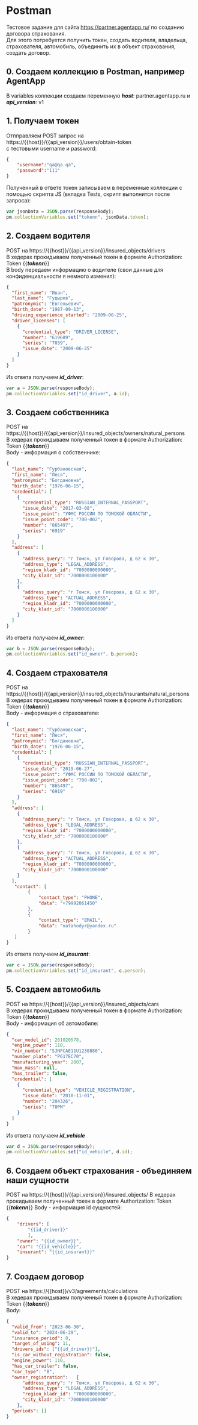 # Postman
Тестовое задание для сайта https://partner.agentapp.ru/ по созданию договора страхования.  
Для этого потребуется получить токен, создать водителя, владельца, страхователя, автомобиль, объединить их в объект страхования, создать договор.  

## 0. Создаем коллекцию в Postman, например AgentApp
В variables коллекции создаем переменную ***host***: partner.agentapp.ru и ***api_version***: v1

## 1. Получаем токен
Отпправляем POST запрос на https://{{host}}/{{api_version}}/users/obtain-token  
с тестовыми username и password:
```json
{
    "username":"qa@qa.qa",
    "password":"111"
}
```
Полученный в ответе токен записываем в переменные коллекции с помощью скрипта JS (вкладка Tests, скрипт выполнится после запроса):  
```javascript
var jsonData = JSON.parse(responseBody);
pm.collectionVariables.set("tokenn", jsonData.token);
```

## 2. Создаем водителя
POST на https://{{host}}/{{api_version}}/insured_objects/drivers  
В хедерах прокидываем полученный токен в формате Authorization: Token {{***tokenn***}}  
В body передаем информацию о водителе (свои данные для конфиденциальности я немного изменил):  
```json
{
  "first_name": "Иван",
  "last_name": "Гудырев",
  "patronymic": "Евгеньевич",
  "birth_date": "1987-09-13",
  "driving_experience_started": "2009-06-25",
  "driver_licenses": [
    {
      "credential_type": "DRIVER_LICENSE",
      "number": "619609",
      "series": "7039",
      "issue_date": "2009-06-25"
    }
  ]
}
```
Из ответа получаем ***id_driver***:
```javascript
var a = JSON.parse(responseBody);
pm.collectionVariables.set("id_driver", a.id);
```

## 3. Создаем собственника
POST на https://{{host}}/{{api_version}}/insured_objects/owners/natural_persons  
В хедерах прокидываем полученный токен в формате Authorization: Token {{***tokenn***}}  
Body - информация о собственнике:  
```json
{
  "last_name": "Гурбановская",
  "first_name": "Леся",
  "patronymic": "Богдановна",
  "birth_date": "1976-06-15",
  "credential": [
    {
      "credential_type": "RUSSIAN_INTERNAL_PASSPORT",
      "issue_date": "2017-03-08",
      "issue_point": "УФМС РОССИИ ПО ТОМСКОЙ ОБЛАСТИ",
      "issue_point_code": "700-002",
      "number": "865497",
      "series": "6919"
    }
  ],
  "address": [
    {
      "address_query": "г Томск, ул Говорова, д 62 к 30",
      "address_type": "LEGAL_ADDRESS",
      "region_kladr_id": "7000000000000",
      "city_kladr_id": "7000000100000"
    },
    {
      "address_query": "г Томск, ул Говорова, д 62 к 30",
      "address_type": "ACTUAL_ADDRESS",
      "region_kladr_id": "7000000000000",
      "city_kladr_id": "7000000100000"
    }
  ]
}
```
Из ответа получаем ***id_owner***:  
```javascript
var b = JSON.parse(responseBody);
pm.collectionVariables.set("id_owner", b.person);
```

## 4. Создаем страхователя
POST на https://{{host}}/{{api_version}}/insured_objects/insurants/natural_persons  
В хедерах прокидываем полученный токен в формате Authorization: Token {{***tokenn***}}  
Body - информация о страхователе:  
```json
{
  "last_name": "Гурбановская",
  "first_name": "Леся",
  "patronymic": "Богдановна",
  "birth_date": "1976-06-15",
  "credential": [
    {
      "credential_type": "RUSSIAN_INTERNAL_PASSPORT",
      "issue_date": "2019-06-27",
      "issue_point": "УФМС РОССИИ ПО ТОМСКОЙ ОБЛАСТИ",
      "issue_point_code": "700-002",
      "number": "865497",
      "series": "6919"
    }
  ],
  "address": [
    {
      "address_query": "г Томск, ул Говорова, д 62 к 30",
      "address_type": "LEGAL_ADDRESS",
      "region_kladr_id": "7000000000000",
      "city_kladr_id": "7000000100000"
    },
    {
      "address_query": "г Томск, ул Говорова, д 62 к 30",
      "address_type": "ACTUAL_ADDRESS",
      "region_kladr_id": "7000000000000",
      "city_kladr_id": "7000000100000"
    }
  ],
   "contact": [
        {
            "contact_type": "PHONE",
            "data": "+79992061450"
        },
        {
            "contact_type": "EMAIL",
            "data": "natahodyr@yandex.ru"
        }
   ]
}
```
Из ответа получаем ***id_insurant***:  
```javascript
var c = JSON.parse(responseBody);
pm.collectionVariables.set("id_insurant", c.person);
```

## 5. Создаем автомобиль  
POST на https://{{host}}/{{api_version}}/insured_objects/cars  
В хедерах прокидываем полученный токен в формате Authorization: Token {{***tokenn***}}  
Body - информация об автомобиле:  
```json
{
  "car_model_id": 261020578,
  "engine_power": 110,
  "vin_number": "SJNFCAE11U1230880",
  "number_plate": "P617EC70",
  "manufacturing_year": 2007,
  "max_mass": null,
  "has_trailer": false,
  "credential": [
    {
      "credential_type": "VEHICLE_REGISTRATION",
      "issue_date": "2010-11-01",
      "number": "204326",
      "series": "70PM"
    }
  ]
}
```
Из ответа получаем ***id_vehicle***
```javascript
var d = JSON.parse(responseBody);
pm.collectionVariables.set("id_vehicle", d.id);
```

## 6. Создаем объект страхования - объединяем наши сущности
POST на https://{{host}}/{{api_version}}/insured_objects/
В хедерах прокидываем полученный токен в формате Authorization: Token {{***tokenn***}}
Body - информация id сущностей:
```json
{
    "drivers": [
        "{{id_driver}}"
        ],
    "owner": "{{id_owner}}",
    "car": "{{id_vehicle}}",
    "insurant": "{{id_insurant}}"
}
```

## 7. Создаем договор  
POST на https://{{host}}/v3/agreements/calculations  
В хедерах прокидываем полученный токен в формате Authorization: Token {{***tokenn***}}  
Body:  
```json
{
  "valid_from": "2023-06-30",
  "valid_to": "2024-06-29",
  "insurance_period": 8,
  "target_of_using": 11,
  "drivers_ids": ["{{id_driver}}"],
  "is_car_without_registration": false,
  "engine_power": 110,
  "has_car_trailer": false,
  "car_type": "B",
  "owner_registration":   {
      "address_query": "г Томск, ул Говорова, д 62 к 30",
      "address_type": "LEGAL_ADDRESS",
      "region_kladr_id": "7000000000000",
      "city_kladr_id": "7000000100000"
    },
  "periods": []
}
```








